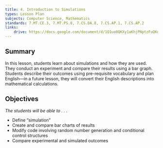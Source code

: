 ```yaml
---
title: 4. Introduction to Simulations
types: Lesson Plan
subjects: Computer Science, Mathematics
standards: 7.MT.CE.3, 7.MT.PS.8, 7.CS.DA.8, 7.CS.AP.1, 7.CS.AP.2
links:
    drive: https://docs.google.com/document/d/1Q1uo0QKXy1aKhjPNptzFuQKdsnkbuCi6FVVuqahyFTI/edit
---
```


## Summary

In this lesson, students learn about simulations and how they are used. They conduct an experiment and compare their results using a bar graph. Students describe their outcomes  using pre-requisite vocabulary and plan English—in a future lesson, they will convert their English descriptions into mathematical calculations. 

## Objectives

*The students will be able to . . .*

- Define “simulation”
- Create and compare bar charts of results
- Modify code involving random number generation and conditional control structures
- Compare experimental and simulated outcomes
